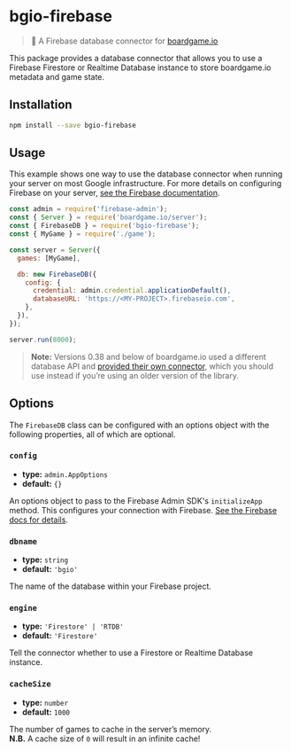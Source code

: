 # bgio-firebase

>  🔌 A Firebase database connector for [boardgame.io][bgio]

This package provides a database connector that allows you to use a Firebase Firestore or Realtime Database instance to store boardgame.io metadata and game state.


## Installation

```sh
npm install --save bgio-firebase
```


## Usage

This example shows one way to use the database connector when running your server on most Google infrastructure. For more details on configuring Firebase on your server, [see the Firebase documentation][fbsetup].

```js
const admin = require('firebase-admin');
const { Server } = require('boardgame.io/server');
const { FirebaseDB } = require('bgio-firebase');
const { MyGame } = require('./game');

const server = Server({
  games: [MyGame],

  db: new FirebaseDB({
    config: {
      credential: admin.credential.applicationDefault(),
      databaseURL: 'https://<MY-PROJECT>.firebaseio.com',
    },
  }),
});

server.run(8000);
```

> **Note:** Versions 0.38 and below of boardgame.io used a different database API and [provided their own connector][old-connector], which you should use instead if you’re using an older version of the library.


## Options

The `FirebaseDB` class can be configured with an options object with the following properties, all of which are optional.

### `config`

- **type:** `admin.AppOptions`
- **default:** `{}`

An options object to pass to the Firebase Admin SDK's `initializeApp` method. This configures your connection with Firebase. [See the Firebase docs for details][appopts].

### `dbname`

- **type:** `string`
- **default:** `'bgio'`

The name of the database within your Firebase project.

### `engine`

- **type:** `'Firestore' | 'RTDB'`
- **default:** `'Firestore'`

Tell the connector whether to use a Firestore or Realtime Database instance.

### `cacheSize`

- **type:** `number`
- **default:** `1000`

The number of games to cache in the server’s memory.  
**N.B.** A cache size of `0` will result in an infinite cache!


<!--
## Database structure
TODO: Document how the database is structured internally.
-->


[bgio]: https://boardgame.io/
[old-connector]: https://github.com/nicolodavis/boardgame.io/blob/3a8e07d099dc1832830fce53e4b3907993fbddfc/docs/documentation/storage.md#firebase
[fbsetup]: https://firebase.google.com/docs/admin/setup#node.js
[appopts]: https://firebase.google.com/docs/reference/admin/node/admin.AppOptions
